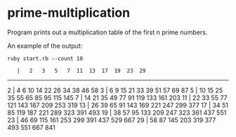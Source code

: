 # prime-multiplication
Program prints out a multiplication table of the first n prime numbers.

An example of the output:

```ruby start.rb --count 10```

       |   2   3   5   7  11  13  17  19  23  29
------------------------------------------------
   2   |   4   6  10  14  22  26  34  38  46  58
   3   |   6   9  15  21  33  39  51  57  69  87
   5   |  10  15  25  35  55  65  85  95 115 145
   7   |  14  21  35  49  77  91 119 133 161 203
  11   |  22  33  55  77 121 143 187 209 253 319
  13   |  26  39  65  91 143 169 221 247 299 377
  17   |  34  51  85 119 187 221 289 323 391 493
  19   |  38  57  95 133 209 247 323 361 437 551
  23   |  46  69 115 161 253 299 391 437 529 667
  29   |  58  87 145 203 319 377 493 551 667 841
